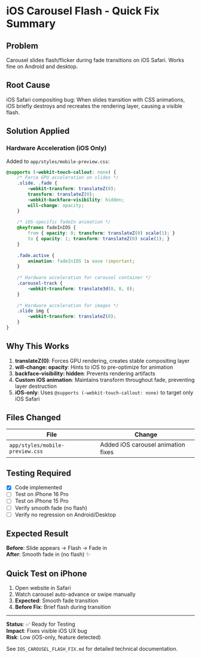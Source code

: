 # iOS Carousel Flash - Quick Fix Summary

## Problem
Carousel slides flash/flicker during fade transitions on iOS Safari. Works fine on Android and desktop.

## Root Cause
iOS Safari compositing bug: When slides transition with CSS animations, iOS briefly destroys and recreates the rendering layer, causing a visible flash.

## Solution Applied

### Hardware Acceleration (iOS Only)
Added to `app/styles/mobile-preview.css`:

```css
@supports (-webkit-touch-callout: none) {
    /* Force GPU acceleration on slides */
    .slide, .fade {
        -webkit-transform: translateZ(0);
        transform: translateZ(0);
        -webkit-backface-visibility: hidden;
        will-change: opacity;
    }
    
    /* iOS-specific fadeIn animation */
    @keyframes fadeInIOS {
        from { opacity: 0; transform: translateZ(0) scale(1); }
        to { opacity: 1; transform: translateZ(0) scale(1); }
    }
    
    .fade.active {
        animation: fadeInIOS 1s ease !important;
    }
    
    /* Hardware acceleration for carousel container */
    .carousel-track {
        -webkit-transform: translate3d(0, 0, 0);
    }
    
    /* Hardware acceleration for images */
    .slide img {
        -webkit-transform: translateZ(0);
    }
}
```

## Why This Works

1. **translateZ(0)**: Forces GPU rendering, creates stable compositing layer
2. **will-change: opacity**: Hints to iOS to pre-optimize for animation
3. **backface-visibility: hidden**: Prevents rendering artifacts
4. **Custom iOS animation**: Maintains transform throughout fade, preventing layer destruction
5. **iOS-only**: Uses `@supports (-webkit-touch-callout: none)` to target only iOS Safari

## Files Changed

| File | Change |
|------|--------|
| `app/styles/mobile-preview.css` | Added iOS carousel animation fixes |

## Testing Required

- [x] Code implemented
- [ ] Test on iPhone 16 Pro
- [ ] Test on iPhone 15 Pro  
- [ ] Verify smooth fade (no flash)
- [ ] Verify no regression on Android/Desktop

## Expected Result

**Before**: Slide appears → Flash → Fade in  
**After**: Smooth fade in (no flash) ✨

## Quick Test on iPhone

1. Open website in Safari
2. Watch carousel auto-advance or swipe manually
3. **Expected**: Smooth fade transition
4. **Before Fix**: Brief flash during transition

---

**Status**: ✅ Ready for Testing  
**Impact**: Fixes visible iOS UX bug  
**Risk**: Low (iOS-only, feature detected)

See `IOS_CAROUSEL_FLASH_FIX.md` for detailed technical documentation.
